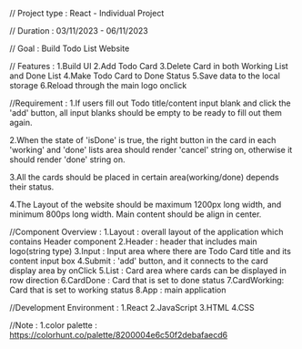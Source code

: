 // Project type : React - Individual Project

// Duration : 03/11/2023 - 06/11/2023

// Goal : Build Todo List Website

// Features :
1.Build UI
2.Add Todo Card
3.Delete Card in both Working List and Done List
4.Make Todo Card to Done Status
5.Save data to the local storage
6.Reload through the main logo onclick

//Requirement :
1.If users fill out Todo title/content input blank and click the 'add' button, all input blanks should be empty to be ready to fill out them again. 

2.When the state of 'isDone' is true, the right button in the card in each 'working' and 'done' lists area should render 'cancel' string on, otherwise it should render 'done' string on.

3.All the cards should be placed in certain area(working/done) depends their status.

4.The Layout of the website should be maximum 1200px long width, and minimum 800ps long width. Main content should be align in center.

//Component Overview :
1.Layout : overall layout of the application which contains Header component
2.Header : header that includes main logo(string type)
3.Input : Input area where there are Todo Card title and its content input box
4.Submit : 'add' button, and it connects to the card display area by onClick
5.List : Card area where cards can be displayed in row direction
6.CardDone : Card that is set to done status
7.CardWorking: Card that is set to working status
8.App : main application

//Development Environment :
1.React
2.JavaScript
3.HTML
4.CSS

//Note :
1.color palette : https://colorhunt.co/palette/8200004e6c50f2debafaecd6